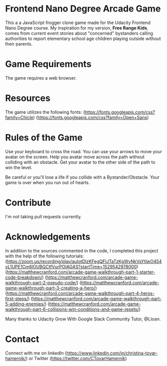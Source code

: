 Frontend Nano Degree Arcade Game
===============================

This a a JavaScript frogger clone game made for the Udacity Frontend Nano Degree course. 
My inspiration for my version, **Free Range Kids**, comes from current event stories about "concerned" bystanders calling authorities to report elementary school age children playing outside without their parents. 

Game Requirements
=================
The game requires a web browser.

Resources
=========
The game utilizes the following fonts:
  (https://fonts.googleapis.com/css?family=Chicle)
  (https://fonts.googleapis.com/css?family=Open+Sans)
  
Rules of the Game
=================
Use your keyboard to cross the road. You can use your arrows to move your avatar on the screen. Help you avatar move across the path without colliding with an obstacle. Get your avatar to the other side of the path to win the level.

Be careful or you'll lose a life if you collide with a Bystander/Obstacle. Your game is over when you run out of hearts.

Contribute
==========
I'm not taking pull requests currently.

Acknowledgements
================
In addition to the sources commented in the code, I completed this project with the help of the following tutorials:
  (https://zoom.us/recording/play/aulotDlzKFegQFIJTaTzKgWvNkVsYtlwO454vL1UPE1Cm6lOUBQCtfVurPOIAGAS?startTime=1529542978000)
  (https://matthewcranford.com/arcade-game-walkthrough-part-1-starter-code-breakdown/)
  (https://matthewcranford.com/arcade-game-walkthrough-part-2-pseudo-code/)
  (https://matthewcranford.com/arcade-game-walkthrough-part-3-creating-a-hero/)
  (https://matthewcranford.com/arcade-game-walkthrough-part-4-heros-first-steps/)
  (https://matthewcranford.com/arcade-game-walkthrough-part-5-adding-enemies/)
  (https://matthewcranford.com/arcade-game-walkthrough-part-6-collisions-win-conditions-and-game-resets/)

Many thanks to Udacity Grow With Google Slack Community Tutor, @Lloan.

Contact
=======
Connect with me on linkedIn (https://www.linkedin.com/in/christina-tovar-hamernik/) or Twitter (https://twitter.com/CTovarHamernik)
